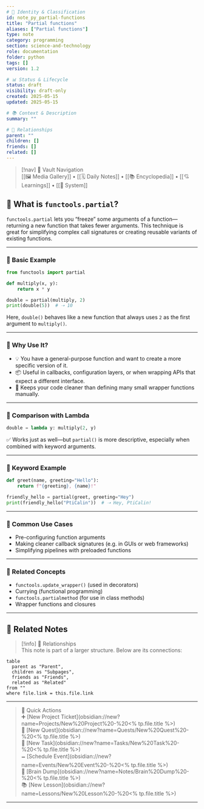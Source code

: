 ```yaml
---
# 📄 Identity & Classification
id: note_py_partial-functions
title: "Partial functions"
aliases: ["Partial functions"]
type: note
category: programming
section: science-and-technology
role: documentation
folder: python
tags: []
version: 1.2

# 📊 Status & Lifecycle
status: draft
visibility: draft-only
created: 2025-05-15
updated: 2025-05-15

# 📚 Context & Description
summary: ""

# 🧱 Relationships
parent: ""
children: []
friends: []
related: []
---
```



> [!nav] 🧱 Vault Navigation  
> [[🖼 Media Gallery]] • [[🗓 Daily Notes]] • [[📚 Encyclopedia]] • [[💘 Learnings]] • [[🧠 System]]

## 🧩 What is `functools.partial`?

`functools.partial` lets you “freeze” some arguments of a function—returning a new function that takes fewer arguments. This technique is great for simplifying complex call signatures or creating reusable variants of existing functions.

---

### 🧪 Basic Example

```python
from functools import partial

def multiply(x, y):
    return x * y

double = partial(multiply, 2)
print(double(5))  # ➝ 10
```

Here, `double()` behaves like a new function that always uses `2` as the first argument to `multiply()`.

---

### 🧠 Why Use It?

- 💡 You have a general-purpose function and want to create a more specific version of it.
- 📦 Useful in callbacks, configuration layers, or when wrapping APIs that expect a different interface.
- 🧼 Keeps your code cleaner than defining many small wrapper functions manually.

---

### 💬 Comparison with Lambda

```python
double = lambda y: multiply(2, y)
```

✅ Works just as well—but `partial()` is more descriptive, especially when combined with keyword arguments.

---

### 🧪 Keyword Example

```python
def greet(name, greeting="Hello"):
    return f"{greeting}, {name}!"

friendly_hello = partial(greet, greeting="Hey")
print(friendly_hello("PtiCalin"))  # ➝ Hey, PtiCalin!
```

---

### 🧱 Common Use Cases

- Pre-configuring function arguments
- Making cleaner callback signatures (e.g. in GUIs or web frameworks)
- Simplifying pipelines with preloaded functions

---

### 🔗 Related Concepts

- `functools.update_wrapper()` (used in decorators)
- Currying (functional programming)
- `functools.partialmethod` (for use in class methods)
- Wrapper functions and closures

---

## 🔗 Related Notes

> [!info] 🧠 Relationships  
> This note is part of a larger structure. Below are its connections:

```dataview
table
  parent as "Parent",
  children as "Subpages",
  friends as "Friends",
  related as "Related"
from ""
where file.link = this.file.link
```

---

> 🌛 Quick Actions  
> ➕ [New Project Ticket](obsidian://new?name=Projects/New%20Project%20-%20<% tp.file.title %>)  
> 🌹 [New Quest](obsidian://new?name=Quests/New%20Quest%20-%20<% tp.file.title %>)  
> 🎯 [New Task](obsidian://new?name=Tasks/New%20Task%20-%20<% tp.file.title %>)  
> 🗕 [Schedule Event](obsidian://new?name=Events/New%20Event%20-%20<% tp.file.title %>)  
> 📝 [Brain Dump](obsidian://new?name=Notes/Brain%20Dump%20-%20<% tp.file.title %>)  
> 📚 [New Lesson](obsidian://new?name=Lessons/New%20Lesson%20-%20<% tp.file.title %>)

---